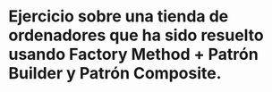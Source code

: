 # Ejercicio sobre una tienda de ordenadores que ha sido resuelto usando Factory Method + Patrón Builder y Patrón Composite.

